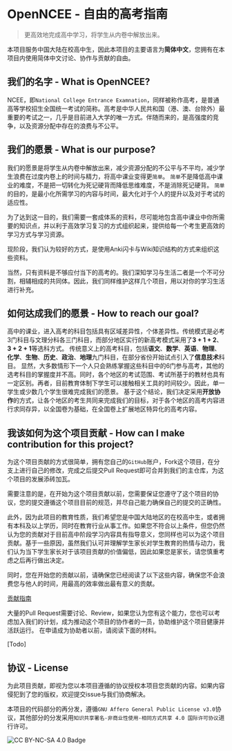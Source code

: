 # OpenNCEE - 自由的高考指南

> 更高效地完成高中学习，将学生从内卷中解放出来。

本项目服务中国大陆在校高中生，因此本项目的主要语言为**简体中文**，您拥有在本项目内使用简体中文讨论、协作与贡献的自由。

## 我们的名字 - What is OpenNCEE?

NCEE，即```National College Entrance Examnation```，同样被称作高考，是普通高等学校招生全国统一考试的简称。高考是中华人民共和国（港、澳、台除外）最重要的考试之一，几乎是目前进入大学的唯一方式。伴随而来的，是高强度的竞争，以及资源分配中存在的浪费与不公平。

## 我们的愿景 - What is our purpose?

我们的愿景是将学生从内卷中解放出来，减少资源分配的不公平与不平均，减少学生浪费在过度内卷上的时间与精力，将高中课业变得更```简单```。
```简单```不是降低高中课业的难度，不是把一切转化为死记硬背而降低思维难度，不是消除死记硬背。
```简单```的目的，是最小化所需学习的内容与时间，最大化对于个人的提升以及对于考试的适应性。

为了达到这一目的，我们需要一套成体系的资料，尽可能地包含高中课业中你所需要的知识点，并以利于高效学习复习的方式组织起来，提供给每一个考生更高效的学习方式与学习资源。

现阶段，我们认为较好的方式，是使用Anki闪卡与Wiki知识结构的方式来组织这些资料。

当然，只有资料是不够应付当下的高考的。我们深知学习与生活二者是一个不可分割，相辅相成的共同体。因此，我们同样维护这样几个项目，用以对你的学习生活进行补充。

## 如何达成我们的愿景 - How to reach our goal?

高中的课业，进入高考的科目包括具有区域差异性，个体差异性。传统模式是必考3门科目与文理分科各三门科目，而部分地区实行的新高考模式采用了**3 + 1 + 2**、**3 + 2 + 1**等选科方式。
传统意义上的高考科目，包括**语文**、**数学**、**英语**、**物理**、**化学**、**生物**、**历史**、**政治**、**地理**九门科目，在部分省份开始试点引入了**信息技术**科目。
显然，大多数情形下一个人只会熟练掌握这些科目中的6门参与高考，其他的选考科目的掌握度并不高。同时，各个地区的考试范围、考试所基于的教材也具有一定区别。再者，目前教育体制下学生可以接触相关工具的时间较少。因此，单一学生或少数几个学生很难完成我们的愿景。
基于这个结论，我们决定采用**开放协作**的方式，让各个地区的考生共同来完成我们的目标，对于各个地区的高考内容进行求同存异，以全国卷为基础，在全国卷上扩展地区特异化的高考内容。

## 我该如何为这个项目贡献 - How can I make contribution for this project?

为这个项目贡献的方式很简单，拥有您自己的```GitHub```账户，Fork这个项目，在分支上进行自己的修改，完成之后提交Pull Request即可合并到我们的主仓库，为这个项目的发展添砖加瓦。

需要注意的是，在开始为这个项目贡献以前，您需要保证您遵守了这个项目的协议，您的提交遵循这个项目目前的规范，并尽自己能力确保自己的提交的正确性。

此外，因为此项目的教育性质，我们希望您是中国大陆地区的在校高中生，或者拥有本科及以上学历，同时在教育行业从事工作。如果您不符合以上条件，但您仍然认为您的贡献对于目前高中阶段学习内容具有指导意义，您同样也可以为这个项目贡献。基于一些原因，虽然我们认可并理解学生家长对学生教育的热情与动力，我们认为当下学生家长对于该项目贡献的价值偏低，因此如果您是家长，请您慎重考虑之后再行做出决定。

同时，您在开始您的贡献以前，请确保您已经阅读了以下这些内容，确保您不会浪费您与他人的时间，用最高的效率做出最有意义的贡献。

[贡献指南](CONTRIBUTING.md)

大量的Pull Request需要讨论、Review，如果您认为您有这个能力，您也可以考虑加入我们的计划，成为推动这个项目的协作者的一员，协助维护这个项目健康并活跃运行。
在申请成为协助者以前，请阅读下面的材料。

\[Todo\]

## 协议 - License

为此项目贡献，即视为您以本项目遵循的协议授权本项目您贡献的内容。如果内容侵犯到了您的版权，欢迎提交issue与我们协商解决。

本项目的代码部分的再分发，遵循```GNU Affero General Public License v3.0```协议，其他部分的分发采用```知识共享署名-非商业性使用-相同方式共享 4.0 国际许可协议```进行许可。

![CC BY-NC-SA 4.0 Badge](https://i.creativecommons.org/l/by-nc-sa/4.0/88x31.png)
